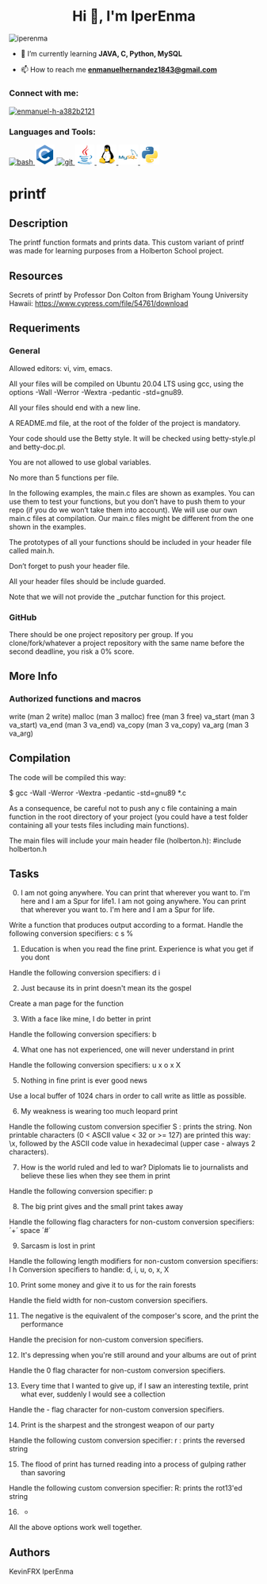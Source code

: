 <h1 align="center">Hi 👋, I'm IperEnma</h1>
<p align="left"> <img src="https://komarev.com/ghpvc/?username=iperenma&label=Profile%20views&color=0e75b6&style=flat" alt="iperenma" /> </p>

- 🌱 I’m currently learning **JAVA, C, Python, MySQL**

- 📫 How to reach me **enmanuelhernandez1843@gmail.com**

<h3 align="left">Connect with me:</h3>
<p align="left">
<a href="https://linkedin.com/in/enmanuel-h-a382b2121" target="blank"><img align="center" src="https://raw.githubusercontent.com/rahuldkjain/github-profile-readme-generator/master/src/images/icons/Social/linked-in-alt.svg" alt="enmanuel-h-a382b2121" height="30" width="40" /></a>
</p>

<h3 align="left">Languages and Tools:</h3>
<p align="left"> <a href="https://www.gnu.org/software/bash/" target="_blank" rel="noreferrer"> <img src="https://www.vectorlogo.zone/logos/gnu_bash/gnu_bash-icon.svg" alt="bash" width="40" height="40"/> </a> <a href="https://www.cprogramming.com/" target="_blank" rel="noreferrer"> <img src="https://raw.githubusercontent.com/devicons/devicon/master/icons/c/c-original.svg" alt="c" width="40" height="40"/> </a> <a href="https://git-scm.com/" target="_blank" rel="noreferrer"> <img src="https://www.vectorlogo.zone/logos/git-scm/git-scm-icon.svg" alt="git" width="40" height="40"/> </a> <a href="https://www.java.com" target="_blank" rel="noreferrer"> <img src="https://raw.githubusercontent.com/devicons/devicon/master/icons/java/java-original.svg" alt="java" width="40" height="40"/> </a> <a href="https://www.linux.org/" target="_blank" rel="noreferrer"> <img src="https://raw.githubusercontent.com/devicons/devicon/master/icons/linux/linux-original.svg" alt="linux" width="40" height="40"/> </a> <a href="https://www.mysql.com/" target="_blank" rel="noreferrer"> <img src="https://raw.githubusercontent.com/devicons/devicon/master/icons/mysql/mysql-original-wordmark.svg" alt="mysql" width="40" height="40"/> </a> <a href="https://www.python.org" target="_blank" rel="noreferrer"> <img src="https://raw.githubusercontent.com/devicons/devicon/master/icons/python/python-original.svg" alt="python" width="40" height="40"/> </a> </p>

# printf

## Description

The printf function formats and prints data. This custom variant of printf was made for learning purposes from a Holberton School project.

## Resources

Secrets of printf by Professor Don Colton from Brigham Young University Hawaii: https://www.cypress.com/file/54761/download

## Requeriments
### General

Allowed editors: vi, vim, emacs.

All your files will be compiled on Ubuntu 20.04 LTS using gcc, using the options -Wall -Werror -Wextra -pedantic -std=gnu89.

All your files should end with a new line.

A README.md file, at the root of the folder of the project is mandatory.

Your code should use the Betty style. It will be checked using betty-style.pl and betty-doc.pl.

You are not allowed to use global variables.

No more than 5 functions per file.

In the following examples, the main.c files are shown as examples. You can use them to test your functions, but you don’t have to push them to your repo (if you do we won’t take them into account). We will use our own main.c files at compilation. Our main.c files might be different from the one shown in the examples.

The prototypes of all your functions should be included in your header file called main.h.

Don’t forget to push your header file.

All your header files should be include guarded.

Note that we will not provide the _putchar function for this project.

### GitHub

There should be one project repository per group. If you clone/fork/whatever a project repository with the same name before the second deadline, you risk a 0% score.

## More Info
### Authorized functions and macros

write (man 2 write)
malloc (man 3 malloc)
free (man 3 free)
va_start (man 3 va_start)
va_end (man 3 va_end)
va_copy (man 3 va_copy)
va_arg (man 3 va_arg)

## Compilation

The code will be compiled this way:

$ gcc -Wall -Werror -Wextra -pedantic -std=gnu89 *.c

As a consequence, be careful not to push any c file containing a main function in the root directory of your project (you could have a test folder containing all your tests files including main functions).

The main files will include your main header file (holberton.h): #include holberton.h

## Tasks

0. I am not going anywhere. You can print that wherever you want to. I'm here and I am a Spur for life1. I am not going anywhere. You can print that wherever you want to. I'm here and I am a Spur for life.

Write a function that produces output according to a format. Handle the following conversion specifiers:
c
s
%

1. Education is when you read the fine print. Experience is what you get if you dont

Handle the following conversion specifiers:
d
i

2. Just because its in print doesn't mean its the gospel

Create a man page for the function

3. With a face like mine, I do better in print

Handle the following conversion specifiers:
b

4. What one has not experienced, one will never understand in print

Handle the following conversion specifiers:
u
x
o
x
X

5. Nothing in fine print is ever good news

Use a local buffer of 1024 chars in order to call write as little as possible.

6. My weakness is wearing too much leopard print

Handle the following custom conversion specifier
S : prints the string.
Non printable characters (0 < ASCII value < 32 or >= 127) are printed this way: \x, followed by the ASCII code value in hexadecimal (upper case - always 2 characters).

7. How is the world ruled and led to war? Diplomats lie to journalists and believe these lies when they see them in print

Handle the following conversion specifier: p

8. The big print gives and the small print takes away

Handle the following flag characters for non-custom conversion specifiers:
´+´
space
´#´

9. Sarcasm is lost in print

Handle the following length modifiers for non-custom conversion specifiers:
l
h
Conversion specifiers to handle: d, i, u, o, x, X

10. Print some money and give it to us for the rain forests

Handle the field width for non-custom conversion specifiers.

11. The negative is the equivalent of the composer's score, and the print the performance

Handle the precision for non-custom conversion specifiers.

12. It's depressing when you're still around and your albums are out of print

Handle the 0 flag character for non-custom conversion specifiers.

13. Every time that I wanted to give up, if I saw an interesting textile, print what ever, suddenly I would see a collection

Handle the - flag character for non-custom conversion specifiers.

14. Print is the sharpest and the strongest weapon of our party

Handle the following custom conversion specifier:
r : prints the reversed string

15. The flood of print has turned reading into a process of gulping rather than savoring

Handle the following custom conversion specifier:
R: prints the rot13'ed string

16. *

All the above options work well together.

## Authors
KevinFRX
IperEnma
